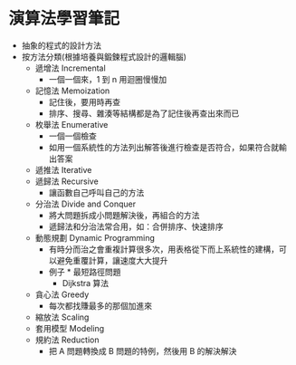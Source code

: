 # 演算法學習筆記

* 抽象的程式的設計方法
* 按方法分類(根據培養與鍛鍊程式設計的邏輯腦)
    * 遞增法 Incremental
        * 一個一個來，1 到 n 用迴圈慢慢加
    * 記憶法 Memoization
        * 記住後，要用時再查
        * 排序、搜尋、雜湊等結構都是為了記住後再查出來而已
    * 枚舉法 Enumerative
        * 一個一個檢查
        * 如用一個系統性的方法列出解答後進行檢查是否符合，如果符合就輸出答案
    * 遞推法 Iterative
    * 遞歸法 Recursive
        * 讓函數自己呼叫自己的方法
    * 分治法 Divide and Conquer
        * 將大問題拆成小問題解決後，再組合的方法
        * 遞歸法和分治法常合用，如：合併排序、快速排序
    * 動態規劃 Dynamic Programming
        * 有時分而治之會重複計算很多次，用表格從下而上系統性的建構，可以避免重覆計算，讓速度大大提升
        * 例子 * 最短路徑問題
            * Dijkstra 算法
    * 貪心法 Greedy
        * 每次都找賺最多的那個加進來
    * 縮放法 Scaling
    * 套用模型 Modeling
    * 規約法 Reduction
        * 把 A 問題轉換成 B 問題的特例，然後用 B 的解決解決